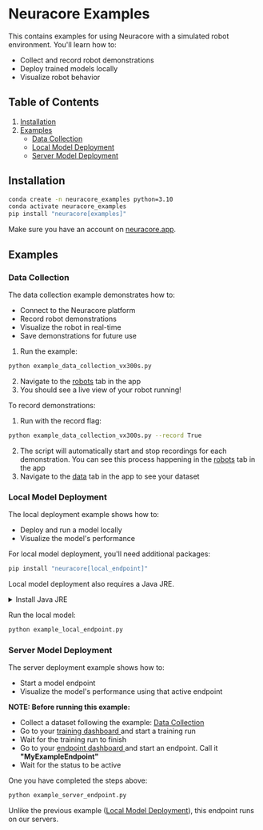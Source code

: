 # Neuracore Examples

This contains examples for using Neuracore with a simulated robot environment. You'll learn how to:
- Collect and record robot demonstrations
- Deploy trained models locally
- Visualize robot behavior

## Table of Contents
1. [Installation](#installation)
2. [Examples](#examples)
   - [Data Collection](#data-collection)
   - [Local Model Deployment](#local-model-deployment)
   - [Server Model Deployment](#server-model-deployment)

## Installation

```bash
conda create -n neuracore_examples python=3.10
conda activate neuracore_examples
pip install "neuracore[examples]"
```

Make sure you have an account on [neuracore.app](https://neuracore.app).

## Examples

### Data Collection
The data collection example demonstrates how to:
- Connect to the Neuracore platform
- Record robot demonstrations
- Visualize the robot in real-time
- Save demonstrations for future use

1. Run the example:
```bash
python example_data_collection_vx300s.py
```
2. Navigate to the [robots](https://neuracore.app/dashboard/robots) tab in the app
3. You should see a live view of your robot running!

To record demonstrations:
1. Run with the record flag:
```bash
python example_data_collection_vx300s.py --record True
```
2. The script will automatically start and stop recordings for each demonstration. You can see this process happening in the [robots](https://neuracore.app/dashboard/robots) tab in the app
3. Navigate to the [data](https://neuracore.app/dashboard/data) tab in the app to see your dataset


### Local Model Deployment
The local deployment example shows how to:
- Deploy and run a model locally
- Visualize the model's performance


For local model deployment, you'll need additional packages:
```bash
pip install "neuracore[local_endpoint]"
```

Local model deployment also requires a Java JRE.

<details>
<summary>Install Java JRE</summary>

Mac:
```bash
brew install temurin java
```

Linux:
```bash
sudo apt install default-jre
```
</details>


Run the local model:
```bash
python example_local_endpoint.py
```


### Server Model Deployment
The server deployment example shows how to:
- Start a model endpoint
- Visualize the model's performance using that active endpoint

**NOTE: Before running this example:**
- Collect a dataset following the example: [Data Collection](#data-collection)
- Go to your [training dashboard ](https://www.neuracore.app/dashboard/training) and start a training run
- Wait for the training run to finish
- Go to your [endpoint dashboard ](https://www.neuracore.app/dashboard/endpoints) and start an endpoint. Call it __"MyExampleEndpoint"__
- Wait for the status to be active

One you have completed the steps above:
```bash
python example_server_endpoint.py
```

Unlike the previous example ([Local Model Deployment](#local-model-deployment)), this endpoint runs on our servers. 
